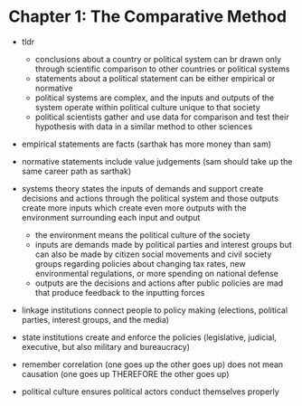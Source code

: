 # Chapter 1: The Comparative Method
- tldr
  - conclusions about a country or political system can br drawn only through scientific comparison to other countries or political systems
  - statements about a political statement can be either empirical or normative
  - political systems are complex, and the inputs and outputs of the system operate within political culture unique to that society
  - political scientists gather and use data for comparison and test their hypothesis with data in a similar method to other sciences

- empirical statements are facts (sarthak has more money than sam)
- normative statements include value judgements (sam should take up the same career path as sarthak)
- systems theory states the inputs of demands and support create decisions and actions through the political system and those outputs create more inputs which create even more outputs with the environment surrounding each input and output
  - the environment means the political culture of the society
  - inputs are demands made by political parties and interest groups but can also be made by citizen social movements and civil society groups regarding policies about changing tax rates, new environmental regulations, or more spending on national defense
  - outputs are the decisions and actions after public policies are mad that produce feedback to the inputting forces
- linkage institutions connect people to policy making (elections, political parties, interest groups, and the media)
- state institutions create and enforce the policies (legislative, judicial, executive, but also military and bureaucracy)
- remember correlation (one goes up the other goes up) does not mean causation (one goes up THEREFORE the other goes up)
- political culture ensures political actors conduct themselves properly